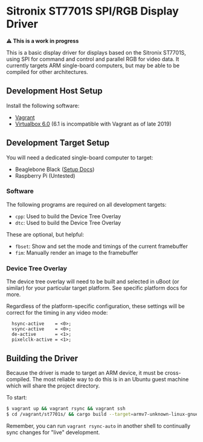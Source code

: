 # Sitronix ST7701S SPI/RGB Display Driver

**⚠️ This is a work in progress**

This is a basic display driver for displays based on the Sitronix ST7701S, using SPI for command and control and parallel RGB for video data. It currently targets ARM single-board computers, but may be able to be compiled for other architectures.

## Development Host Setup

Install the following software:

- [Vagrant](https://www.vagrantup.com/downloads.html)
- [Virtualbox 6.0](https://www.virtualbox.org/wiki/Download_Old_Builds_6_0) (6.1 is incompatible with Vagrant as of late 2019)

## Development Target Setup

You will need a dedicated single-board computer to target:

- Beaglebone Black ([Setup Docs](./beaglebone))
- Raspberry Pi (Untested)

### Software

The following programs are required on all development targets:

- `cpp`: Used to build the Device Tree Overlay
- `dtc`: Used to build the Device Tree Overlay

These are optional, but helpful:

- `fbset`: Show and set the mode and timings of the current framebuffer
- `fim`: Manually render an image to the framebuffer

### Device Tree Overlay

The device tree overlay will need to be built and selected in uBoot (or similar) for your particular target platform. See specific platform docs for more.

Regardless of the platform-specific configuration, these settings will be correct for the timing in any video mode:

```dts
  hsync-active    = <0>;
  vsync-active    = <0>;
  de-active       = <1>;
  pixelclk-active = <1>;
```

## Building the Driver

Because the driver is made to target an ARM device, it must be cross-compiled. The most reliable way to do this is in an Ubuntu guest machine which will share the project directory.

To start:

```sh
$ vagrant up && vagrant rsync && vagrant ssh
$ cd /vagrant/st7701s/ && cargo build --target=armv7-unknown-linux-gnueabihf && scp target/armv7-unknown-linux-gnueabihf/debug/st7701s debian@beaglebone.local:~
```

Remember, you can run `vagrant rsync-auto` in another shell to continually sync changes for "live" development.
